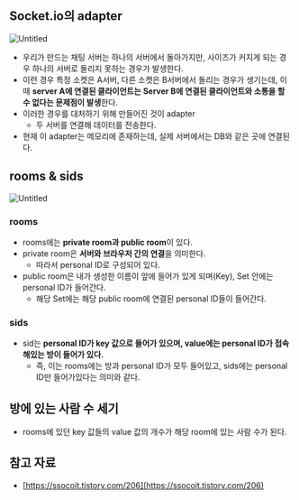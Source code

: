 ## Socket.io의 adapter

![Untitled](https://img1.daumcdn.net/thumb/R1280x0/?scode=mtistory2&fname=https%3A%2F%2Fblog.kakaocdn.net%2Fdn%2Fcvh5WQ%2FbtrgDcRY7S1%2FqUCU41id0qJjUfkdFdrk7k%2Fimg.png)

- 우리가 만드는 채팅 서버는 하나의 서버에서 돌아가지만, 사이즈가 커지게 되는 경우 하나의 서버로 돌리지 못하는 경우가 발생한다.
- 이런 경우 특정 소켓은 A서버, 다른 소켓은 B서버에서 돌리는 경우가 생기는데, 이 때 **server A에 연결된 클라이언트는 Server B에 연결된 클라이언트와 소통을 할 수 없다는 문제점이 발생**한다.
- 이러한 경우를 대처하기 위해 만들어진 것이 adapter
    - 두 서버를 연결해 데이터를 전송한다.
- 현재 이 adapter는 메모리에 존재하는데, 실제 서버에서는 DB와 같은 곳에 연결된다.

## rooms & sids

![Untitled](https://img1.daumcdn.net/thumb/R1280x0/?scode=mtistory2&fname=https%3A%2F%2Fblog.kakaocdn.net%2Fdn%2FbPIPka%2FbtrgB3uvidn%2Fokx2VxgKhYpG6EDPaZFG4k%2Fimg.png)

### rooms

- rooms에는 **private room과 public room**이 있다.
- private room은 **서버와 브라우저 간의 연결**을 의미한다.
    - 따라서 personal ID로 구성되어 있다.
- public room은 내가 생성한 이름이 앞에 들어가 있게 되며(Key), Set 안에는 personal ID가 들어간다.
    - 해당 Set에는 해당 public room에 연결된 personal ID들이 들어간다.

### sids

- sid는 **personal ID가 key 값으로 들어가 있으며, value에는 personal ID가 접속해있는 방이 들어가 있다.**
    - 즉, 이는 rooms에는 방과 personal ID가 모두 들어있고, sids에는 personal ID만 들어가있다는 의미와 같다.

## 방에 있는 사람 수 세기

- rooms에 있던 key 값들의 value 값의 개수가 해당 room에 있는 사람 수가 된다.

## 참고 자료

- [https://ssocoit.tistory.com/206](https://ssocoit.tistory.com/206)